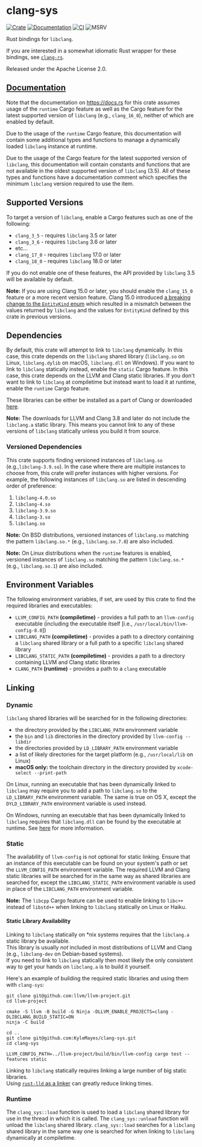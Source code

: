 # clang-sys

[![Crate](https://img.shields.io/crates/v/clang-sys.svg)](https://crates.io/crates/clang-sys)
[![Documentation](https://docs.rs/clang-sys/badge.svg)](https://docs.rs/clang-sys)
[![CI](https://img.shields.io/github/actions/workflow/status/KyleMayes/clang-sys/ci.yml?branch=master)](https://github.com/KyleMayes/clang-sys/actions?query=workflow%3ACI)
![MSRV](https://img.shields.io/badge/MSRV-1.60.0-blue)

Rust bindings for `libclang`.

If you are interested in a somewhat idiomatic Rust wrapper for these bindings, see [`clang-rs`](https://github.com/KyleMayes/clang-rs).

Released under the Apache License 2.0.

## [Documentation](https://docs.rs/clang-sys)

Note that the documentation on https://docs.rs for this crate assumes usage of the `runtime` Cargo feature as well as the Cargo feature for the latest supported version of `libclang` (e.g., `clang_16_0`), neither of which are enabled by default.

Due to the usage of the `runtime` Cargo feature, this documentation will contain some additional types and functions to manage a dynamically loaded `libclang` instance at runtime.

Due to the usage of the Cargo feature for the latest supported version of `libclang`, this documentation will contain constants and functions that are not available in the oldest supported version of `libclang` (3.5). All of these types and functions have a documentation comment which specifies the minimum `libclang` version required to use the item.

## Supported Versions

To target a version of `libclang`, enable a Cargo features such as one of the following:

* `clang_3_5` - requires `libclang` 3.5 or later
* `clang_3_6` - requires `libclang` 3.6 or later
* etc...
* `clang_17_0` - requires `libclang` 17.0 or later
* `clang_18_0` - requires `libclang` 18.0 or later

If you do not enable one of these features, the API provided by `libclang` 3.5 will be available by default.

**Note:** If you are using Clang 15.0 or later, you should enable the `clang_15_0` feature or a more recent version feature. Clang 15.0 introduced [a breaking change to the `EntityKind` enum](https://github.com/llvm/llvm-project/commit/bb83f8e70bd1d56152f02307adacd718cd67e312#diff-674613a0e47f4e66cc19061e28e3296d39be2d124dceefb68237b30b8e241e7c) which resulted in a mismatch between the values returned by `libclang` and the values for `EntityKind` defined by this crate in previous versions.

## Dependencies

By default, this crate will attempt to link to `libclang` dynamically. In this case, this crate depends on the `libclang` shared library (`libclang.so` on Linux, `libclang.dylib` on macOS, `libclang.dll` on Windows). If you want to link to `libclang` statically instead, enable the `static` Cargo feature. In this case, this crate depends on the LLVM and Clang static libraries. If you don't want to link to `libclang` at compiletime but instead want to load it at runtime, enable the `runtime` Cargo feature.

These libraries can be either be installed as a part of Clang or downloaded [here](http://llvm.org/releases/download.html).

**Note:** The downloads for LLVM and Clang 3.8 and later do not include the `libclang.a` static library. This means you cannot link to any of these versions of `libclang` statically unless you build it from source.

### Versioned Dependencies

This crate supports finding versioned instances of `libclang.so` (e.g.,`libclang-3.9.so`). In the case where there are multiple instances to choose from, this crate will prefer instances with higher versions. For example, the following instances of `libclang.so` are listed in descending order of preference:

1. `libclang-4.0.so`
2. `libclang-4.so`
3. `libclang-3.9.so`
4. `libclang-3.so`
5. `libclang.so`

**Note:** On BSD distributions, versioned instances of `libclang.so` matching the pattern `libclang.so.*` (e.g., `libclang.so.7.0`) are also included.

**Note:** On Linux distributions when the `runtime` features is enabled, versioned instances of `libclang.so` matching the pattern `libclang.so.*` (e.g., `libclang.so.1`) are also included.

## Environment Variables

The following environment variables, if set, are used by this crate to find the required libraries and executables:

* `LLVM_CONFIG_PATH` **(compiletime)** - provides a full path to an `llvm-config` executable (including the executable itself [i.e., `/usr/local/bin/llvm-config-8.0`])
* `LIBCLANG_PATH` **(compiletime)** - provides a path to a directory containing a `libclang` shared library or a full path to a specific `libclang` shared library
* `LIBCLANG_STATIC_PATH` **(compiletime)** - provides a path to a directory containing LLVM and Clang static libraries
* `CLANG_PATH` **(runtime)** - provides a path to a `clang` executable

## Linking

### Dynamic

`libclang` shared libraries will be searched for in the following directories:

* the directory provided by the `LIBCLANG_PATH` environment variable
* the `bin` and `lib` directories in the directory provided by `llvm-config --libdir`
* the directories provided by `LD_LIBRARY_PATH` environment variable
* a list of likely directories for the target platform (e.g., `/usr/local/lib` on Linux)
* **macOS only:** the toolchain directory in the directory provided by `xcode-select --print-path`

On Linux, running an executable that has been dynamically linked to `libclang` may require you to add a path to `libclang.so` to the `LD_LIBRARY_PATH` environment variable. The same is true on OS X, except the `DYLD_LIBRARY_PATH` environment variable is used instead.

On Windows, running an executable that has been dynamically linked to `libclang` requires that `libclang.dll` can be found by the executable at runtime. See [here](https://msdn.microsoft.com/en-us/library/7d83bc18.aspx) for more information.

### Static

The availability of `llvm-config` is not optional for static linking. Ensure that an instance of this executable can be found on your system's path or set the `LLVM_CONFIG_PATH` environment variable. The required LLVM and Clang static libraries will be searched for in the same way as shared libraries are searched for, except the `LIBCLANG_STATIC_PATH` environment variable is used in place of the `LIBCLANG_PATH` environment variable.

**Note:** The `libcpp` Cargo feature can be used to enable linking to `libc++` instead of `libstd++` when linking to `libclang` statically on Linux or Haiku.

#### Static Library Availability

Linking to `libclang` statically on *nix systems requires that the `libclang.a` static library be available.  
This library is usually *not* included in most distributions of LLVM and Clang (e.g., `libclang-dev` on Debian-based systems).  
If you need to link to `libclang` statically then most likely the only consistent way to get your hands on `libclang.a` is to build it yourself.

Here's an example of building the required static libraries and using them with `clang-sys`:

```text
git clone git@github.com:llvm/llvm-project.git
cd llvm-project

cmake -S llvm -B build -G Ninja -DLLVM_ENABLE_PROJECTS=clang -DLIBCLANG_BUILD_STATIC=ON
ninja -C build

cd ..
git clone git@github.com:KyleMayes/clang-sys.git
cd clang-sys

LLVM_CONFIG_PATH=../llvm-project/build/bin/llvm-config cargo test --features static
```

Linking to `libclang` statically requires linking a large number of big static libraries.  
Using [`rust-lld` as a linker](https://blog.rust-lang.org/2024/05/17/enabling-rust-lld-on-linux.html) can greatly reduce linking times.

### Runtime

The `clang_sys::load` function is used to load a `libclang` shared library for use in the thread in which it is called. The `clang_sys::unload` function will unload the `libclang` shared library. `clang_sys::load` searches for a `libclang` shared library in the same way one is searched for when linking to `libclang` dynamically at compiletime.
